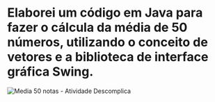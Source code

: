 # Elaborei um código em Java para fazer o cálcula da média de 50 números, utilizando o conceito de vetores e a biblioteca de interface gráfica Swing. 

![Media 50 notas - Atividade Descomplica](https://github.com/alexfn93/Calculo-de-media-de-50-numeros-em-Java---Atividade-Descomplica/assets/108309097/7ff7a5ac-13e3-4cac-89e7-75869b67e918)
